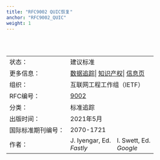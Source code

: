 ```yaml
---
title: "RFC9002 QUIC恢复"
anchor: "RFC9002_QUIC"
weight: 1
---
```


<br>
<br>
<table border="3" frame="void" rules="none">
  <tr>
    <td>状态：</td>
    <td colspan="2">建议标准</td>
  </tr>
  <tr>
    <td>更多信息：</td>
    <td colspan="2">
      <a href="https://datatracker.ietf.org/doc/rfc9002">数据追踪</a>|
      <a href="https://datatracker.ietf.org/ipr/search/?rfc=9002&submit=rfc">知识产权</a>|
      <a href="https://www.rfc-editor.org/info/rfc9002">信息页</a>
    </td>
  </tr>
  <tr>
    <td>组织：</td>
    <td colspan="2">互联网工程工作组（IETF）</td>
  </tr>
  <tr>
    <td>RFC编号：</td>
    <td colspan="2">
      <a href="https://www.rfc-editor.org/info/rfc9002">9002</a>
    </td>
  </tr>
  <tr>
    <td>分类：</td>
    <td colspan="2">标准追踪</td>
  </tr>
  <tr>
    <td>出版时间：</td>
    <td colspan="2">2021年5月</td>
  </tr>
  <tr>
    <td>国际标准期刊编号：</td>
    <td colspan="2">2070-1721</td>
  </tr>
  <tr>
    <td>作者：</td>
    <td>J. Iyengar, Ed. <br><i>Fastly</i></td>
    <td>I. Swett, Ed. <br><i>Google</i></td>
  </tr>
</table>
 
